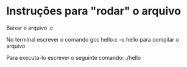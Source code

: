 # Instruções para "rodar" o arquivo
Baixar o arquivo .c

No terminal escrever o comando gcc hello.c -o hello para compilar o arquivo

Para executa-lo escrever o seguinte comando: ./hello
